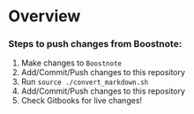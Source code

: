 # Overview

### Steps to push changes from Boostnote:

1. Make changes to `Boostnote`
2. Add/Commit/Push changes to this repository
3. Run `source ./convert_markdown.sh`
4. Add/Commit/Push changes to this repository
5. Check Gitbooks for live changes!
